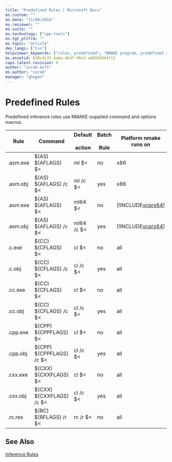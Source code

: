 ```yaml
---
title: "Predefined Rules | Microsoft Docs"
ms.custom: ""
ms.date: "11/04/2016"
ms.reviewer: ""
ms.suite: ""
ms.technology: ["cpp-tools"]
ms.tgt_pltfrm: ""
ms.topic: "article"
dev_langs: ["C++"]
helpviewer_keywords: ["rules, predefined", "NMAKE program, predefined rules", "predefined rules in NMAKE"]
ms.assetid: 638cdc3f-4aba-4b4f-96e3-ad65b0364f12
caps.latest.revision: 9
author: "corob-msft"
ms.author: "corob"
manager: "ghogen"
---
```

# Predefined Rules
Predefined inference rules use NMAKE-supplied command and options macros.  
  
|Rule|Command|Default<br /><br /> action|Batch<br /><br /> Rule|Platform nmake runs on|  
|----------|-------------|------------------------|--------------------|----------------------------|  
|.asm.exe|$(AS) $(AFLAGS) $<|ml $<|no|x86|  
|.asm.obj|$(AS) $(AFLAGS) /c $<|ml /c $<|yes|x86|  
|.asm.exe|$(AS) $(AFLAGS) $<|ml64 $<|no|[!INCLUDE[vcprx64](../assembler/inline/includes/vcprx64_md.md)]|  
|.asm.obj|$(AS) $(AFLAGS) /c $<|ml64 /c $<|yes|[!INCLUDE[vcprx64](../assembler/inline/includes/vcprx64_md.md)]|  
|.c.exe|$(CC) $(CFLAGS) $<|cl $<|no|all|  
|.c.obj|$(CC) $(CFLAGS) /c $<|cl /c $<|yes|all|  
|.cc.exe|$(CC) $(CFLAGS) $<|cl $<|no|all|  
|.cc.obj|$(CC) $(CFLAGS) /c $<|cl /c $<|yes|all|  
|.cpp.exe|$(CPP) $(CPPFLAGS) $<|cl $<|no|all|  
|.cpp.obj|$(CPP) $(CPPFLAGS) /c $<|cl /c $<|yes|all|  
|.cxx.exe|$(CXX) $(CXXFLAGS) $<|cl $<|no|all|  
|.cxx.obj|$(CXX) $(CXXFLAGS) /c $<|cl /c $<|yes|all|  
|.rc.res|$(RC) $(RFLAGS) /r $<|rc /r $<|no|all|  
  
## See Also  
 [Inference Rules](../build/inference-rules.md)